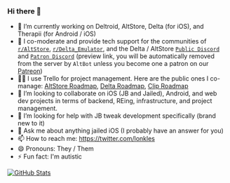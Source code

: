 ### Hi there 👋

- 🔭 I’m currently working on Deltroid, AltStore, Delta (for iOS), and Therapii (for Android / iOS)
- 🌱 I co-moderate and provide tech support for the communities of [`r/AltStore`](https://bit.ly/altstore-reddit), [`r/Delta_Emulator`](https://bit.ly/delta-reddit), and the Delta / AltStore [`Public Discord`](https://bit.ly/altmember-public-discord) and [`Patron Discord`](https://bit.ly/altpatron-preview) (preview link, you will be automatically removed from the server by `AltBot` unless you become one a patron on our [Patreon](http://bit.ly/rileytestut-patreon))
- 👩‍💼 I use Trello for project management. Here are the public ones I co-manage: [AltStore Roadmap](http://bit.ly/altstore-features), [Delta Roadmap](https://bit.ly/delta-features), [Clip Roadmap](https://bit.ly/clip-features)
- 👯 I’m looking to collaborate on iOS (JB and Jailed), Android, and web dev projects in terms of backend, REing, infrastructure, and project management.
- 🤔 I’m looking for help with JB tweak development specifically (brand new to it)
- 💬 Ask me about anything jailed iOS (I probably have an answer for you)
- 📫 How to reach me: https://twitter.com/lonkles
- 😄 Pronouns: They / Them
- ⚡ Fun fact: I'm autistic


[![GitHub Stats](https://github-readme-stats.vercel.app/api?username=Lonkle&count_private=true)](https://github.com/anuraghazra/github-readme-stats)
